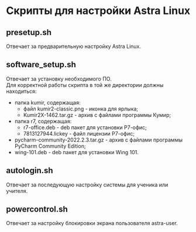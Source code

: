 # Скрипты для настройки Astra Linux  

## presetup.sh  
Отвечает за предварительную настройку Astra Linux.  

## software_setup.sh  
Отвечает за установку необходимого ПО.  
Для корректной работы скрипта в той же директории должны находиться:
* папка kumir, содержащая:
  * файл kumir2-classic.png - иконка для ярлыка;
  * Kumir2X-1462.tar.gz - архив с файлами программы Кумир;
* папка r7, содержащая:
  * r7-office.deb - deb пакет для установки Р7-офис;
  * 7813127944.lickey - файл лицензии Р7-офис;
* pycharm-community-2022.2.3.tar.gz - архив с файлами программы PyCharm Community Edition;
* wing-101.deb - deb пакет для установки Wing 101.

## autologin.sh
Отвечает за последующую настройку системы для ученика или учителя.

## powercontrol.sh
Отвечает за настройку блокировки экрана пользователя astra-user.
